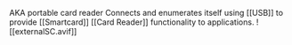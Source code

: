 AKA portable card reader
Connects and enumerates itself using [[USB]] to provide [[Smartcard]] [[Card Reader]] functionality to applications.
![[externalSC.avif]]